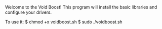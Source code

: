 Welcome to the Void Boost!
This program will install the basic libraries and configure your drivers.

To use it:
$ chmod +x voidboost.sh
$ sudo ./voidboost.sh
